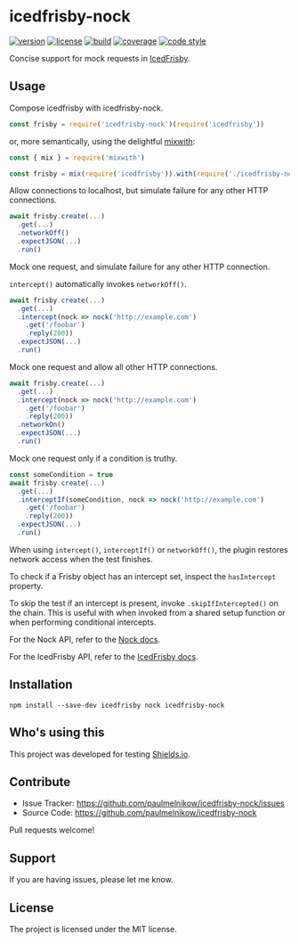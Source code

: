 # icedfrisby-nock

[![version](https://img.shields.io/npm/v/icedfrisby-nock.svg?style=flat-square)][npm]
[![license](https://img.shields.io/npm/l/icedfrisby-nock.svg?style=flat-square)][npm]
[![build](https://img.shields.io/circleci/project/github/paulmelnikow/icedfrisby-nock.svg?style=flat-square)][build]
[![coverage](https://img.shields.io/coveralls/paulmelnikow/icedfrisby-nock.svg?style=flat-square)][coverage]
[![code style](https://img.shields.io/badge/code_style-prettier-ff69b4.svg?style=flat-square)][prettier]

[npm]: https://npmjs.com/icedfrisby-nock
[build]: https://circleci.com/gh/paulmelnikow/icedfrisby-nock/tree/master
[coverage]: https://coveralls.io/github/paulmelnikow/icedfrisby-nock
[prettier]: https://prettier.io/

Concise support for mock requests in [IcedFrisby][].

[icedfrisby]: https://github.com/MarkHerhold/IcedFrisby/

## Usage

Compose icedfrisby with icedfrisby-nock.

```js
const frisby = require('icedfrisby-nock')(require('icedfrisby'))
```

or, more semantically, using the delightful [mixwith][]:

```js
const { mix } = require('mixwith')

const frisby = mix(require('icedfrisby')).with(require('./icedfrisby-nock'))
```

Allow connections to localhost, but simulate failure for any other HTTP
connections.

```js
await frisby.create(...)
  .get(...)
  .networkOff()
  .expectJSON(...)
  .run()
```

Mock one request, and simulate failure for any other HTTP connection.

`intercept()` automatically invokes `networkOff()`.

```js
await frisby.create(...)
  .get(...)
  .intercept(nock => nock('http://example.com')
    .get('/foobar')
    .reply(200))
  .expectJSON(...)
  .run()
```

Mock one request and allow all other HTTP connections.

```js
await frisby.create(...)
  .get(...)
  .intercept(nock => nock('http://example.com')
    .get('/foobar')
    .reply(200))
  .networkOn()
  .expectJSON(...)
  .run()
```

Mock one request only if a condition is truthy.

```js
const someCondition = true
await frisby.create(...)
  .get(...)
  .interceptIf(someCondition, nock => nock('http://example.com')
    .get('/foobar')
    .reply(200))
  .expectJSON(...)
  .run()
```

When using `intercept()`, `interceptIf()` or `networkOff()`, the plugin restores network access
when the test finishes.

To check if a Frisby object has an intercept set, inspect the `hasIntercept`
property.

To skip the test if an intercept is present, invoke `.skipIfIntercepted()` on
the chain. This is useful with when invoked from a shared setup function or
when performing conditional intercepts.

For the Nock API, refer to the [Nock docs][].

For the IcedFrisby API, refer to the [IcedFrisby docs][].

[mixwith]: https://github.com/justinfagnani/mixwith.js
[nock docs]: https://github.com/node-nock/nock#use
[icedfrisby docs]: https://github.com/MarkHerhold/IcedFrisby/blob/master/API.md

## Installation

```
npm install --save-dev icedfrisby nock icedfrisby-nock
```

## Who's using this

This project was developed for testing [Shields.io](https://shields.io/).

## Contribute

- Issue Tracker: https://github.com/paulmelnikow/icedfrisby-nock/issues
- Source Code: https://github.com/paulmelnikow/icedfrisby-nock

Pull requests welcome!

## Support

If you are having issues, please let me know.

## License

The project is licensed under the MIT license.
